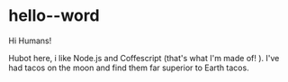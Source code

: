 # hello--word

Hi Humans!

Hubot here, i like Node.js and Coffescript (that's what I'm made of! ).
I've had tacos on the moon and find them far superior to Earth tacos.
